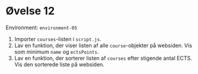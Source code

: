# Øvelse 12

Environment: `environment-05`

1. Importer `courses`-listen i `script.js`.
2. Lav en funktion, der viser listen af alle `course`-objekter på websiden. Vis som minimum `name` og `ectsPoints`.
3. Lav en funktion, der sorterer listen af `courses` efter stigende antal ECTS. Vis den sorterede liste på websiden.



